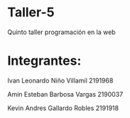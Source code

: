 # Taller-5
<p> Quinto taller programación en la web <p>
<h1> Integrantes: </h1>

<p>Ivan Leonardo Niño Villamil 2191968<p>
<p>Amin Esteban Barbosa Vargas 2190037<p>
<p>Kevin Andres Gallardo Robles 2191918<p>


